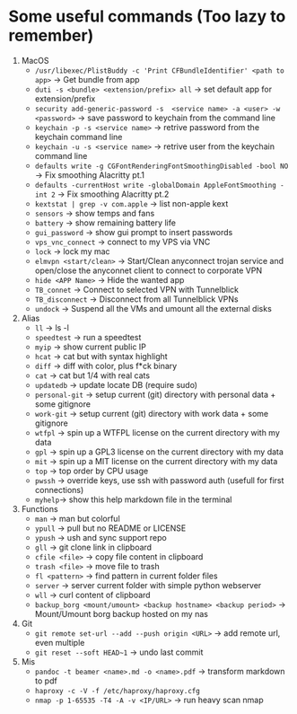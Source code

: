 # Some useful commands (Too lazy to remember)

1. MacOS
    - `/usr/libexec/PlistBuddy -c 'Print CFBundleIdentifier' <path to app>` -> Get bundle from app
    - `duti -s <bundle> <extension/prefix> all` -> set default app for extension/prefix
    - `security add-generic-password -s  <service name> -a <user> -w <password>` -> save password to keychain from the command line
    - `keychain -p -s <service name>` -> retrive password from the keychain command line
    - `keychain -u -s <service name>` ->  retrive user from the keychain command line
    - `defaults write -g CGFontRenderingFontSmoothingDisabled -bool NO` -> Fix smoothing Alacritty pt.1
    - `defaults -currentHost write -globalDomain AppleFontSmoothing -int 2` -> Fix smoothing Alacritty pt.2
    - `kextstat | grep -v com.apple` -> list non-apple kext
    - `sensors` -> show temps and fans
    - `battery` -> show remaining battery life
    - `gui_password` -> show gui prompt to insert passwords
    - `vps_vnc_connect` -> connect to my VPS via VNC
    - `lock` -> lock my mac
    - `elmvpn <start/clean>` -> Start/Clean anyconnect trojan service and open/close the anyconnet client to connect to corporate VPN
    - `hide <APP Name>` -> Hide the wanted app
    - `TB_connet` -> Connect to selected VPN with Tunnelblick
    - `TB_disconnect` -> Disconnect from all Tunnelblick VPNs
    - `undock` -> Suspend all the VMs and umount all the external disks
2. Alias
    - `ll` -> ls -l
    - `speedtest` -> run a speedtest
    - `myip` -> show current public IP
    - `hcat` -> cat but with syntax highlight
    - `diff` -> diff with color, plus f*ck binary
    - `cat` -> cat but 1/4 with real cats
    - `updatedb` -> update locate DB (require sudo)
    - `personal-git` -> setup current (git) directory with personal data + some gitignore
    - `work-git` -> setup current (git) directory with work data + some gitignore
    - `wtfpl` -> spin up a WTFPL license on the current directory with my data
    - `gpl` -> spin up a GPL3 license on the current directory with my data
    - `mit` -> spin up a MIT license on the current directory with my data
    - `top` -> top order by CPU usage
    - `pwssh` -> override keys, use ssh with password auth (usefull for first connections)
    - `myhelp`-> show this help markdown file in the terminal
3. Functions
     - `man` -> man but colorful
     - `ypull` -> pull but no README or LICENSE
     - `ypush` -> ush and sync support repo
     - `gll` -> git clone link in clipboard
     - `cfile <file>` -> copy file content in clipboard
     - `trash <file>` -> move file to trash
     - `fl <pattern>` -> find pattern in current folder files
     - `server` -> server current folder with simple python webserver
     - `wll` -> curl content of clipboard
     - `backup_borg <mount/umount> <backup hostname> <backup period>` -> Mount/Umount borg backup hosted on my nas  
4. Git
    - `git remote set-url --add --push origin <URL>` -> add remote url, even multiple
    - `git reset --soft HEAD~1` -> undo last commit
5. Mis
    - `pandoc -t beamer <name>.md -o <name>.pdf` -> transform markdown to pdf
    - `haproxy -c -V -f /etc/haproxy/haproxy.cfg`
    - `nmap -p 1-65535 -T4 -A -v <IP/URL>` -> run heavy scan nmap

